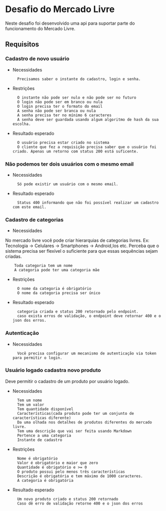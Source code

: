 # Desafio do Mercado Livre

Neste desafio foi desenvolvido uma api para suportar parte do funcionamento do Mercado Livre.

## Requisitos

### Cadastro de novo usuário

+ Necessidades

        Precisamos saber o instante do cadastro, login e senha.

+ Restrições

        O instante não pode ser nulo e não pode ser no futuro
        O login não pode ser em branco ou nula
        O login precisa ter o formato do email
        A senha não pode ser branca ou nula
        A senha precisa ter no mínimo 6 caracteres
        A senha deve ser guardada usando algum algoritmo de hash da sua escolha.

+ Resultado esperado

        O usuário precisa estar criado no sistema
        O cliente que fez a requisição precisa saber que o usuário foi criado. Apenas um retorno com status 200 está suficente.

### Não podemos ter dois usuários com o mesmo email

+ Necessidades

        Só pode existir um usuário com o mesmo email.

+ Resultado esperado

        Status 400 informando que não foi possível realizar um cadastro com este email.

### Cadastro de categorias

+ Necessidades

No mercado livre você pode criar hierarquias de categorias livres. Ex: Tecnologia -> Celulares -> Smartphones -> Android,Ios etc. Perceba que o sistema precisa ser flexível o suficiente para que essas sequências sejam criadas.

        Toda categoria tem um nome
        A categoria pode ter uma categoria mãe

+ Restrições

        O nome da categoria é obrigatório
        O nome da categoria precisa ser único

+ Resultado esperado

        categoria criada e status 200 retornado pelo endpoint.
        caso exista erros de validação, o endpoint deve retornar 400 e o json dos erros.

### Autenticação

+ Necessidades

        Você precisa configurar um mecanismo de autenticação via token para permitir o login.

### Usuário logado cadastra novo produto

Deve permitir o cadastro de um produto por usuário logado.

+ Necessidades

        Tem um nome
        Tem um valor
        Tem quantidade disponível
        Características(cada produto pode ter um conjunto de características diferente)
        Da uma olhada nos detalhes de produtos diferentes do mercado livre.
        Tem uma descrição que vai ser feita usando Markdown
        Pertence a uma categoria
        Instante de cadastro

+ Restrições

        Nome é obrigatório
        Valor é obrigatório e maior que zero
        Quantidade é obrigatório e >= 0
        O produto possui pelo menos três características
        Descrição é obrigatória e tem máximo de 1000 caracteres.
        A categoria é obrigatória

+ Resultado esperado

        Um novo produto criado e status 200 retornado
        Caso dê erro de validação retorne 400 e o json dos erros
